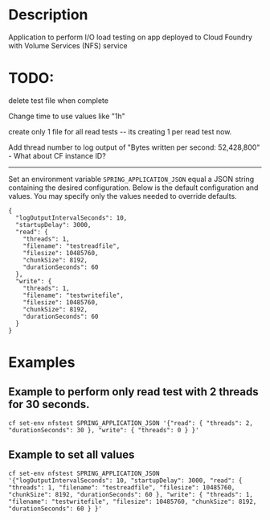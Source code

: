 
# Description

Application to perform I/O load testing on app deployed to Cloud Foundry with Volume Services (NFS) service



# TODO:

delete test file when complete

Change time to use values like "1h"

create only 1 file for all read tests -- its creating 1 per read test now.

Add thread number to log output of "Bytes written per second: 52,428,800" - What about CF instance ID?

---

Set an environment variable `SPRING_APPLICATION_JSON` equal a JSON string containing the desired configuration.
Below is the default configuration and values.  You may specify only the values needed to override defaults.

```
{
  "logOutputIntervalSeconds": 10,
  "startupDelay": 3000,
  "read": {
    "threads": 1,
    "filename": "testreadfile",
    "filesize": 10485760,
    "chunkSize": 8192,
    "durationSeconds": 60
  },
  "write": {
    "threads": 1,
    "filename": "testwritefile",
    "filesize": 10485760,
    "chunkSize": 8192,
    "durationSeconds": 60
  }
}
```

# Examples

## Example to perform only read test with 2 threads for 30 seconds.

```
cf set-env nfstest SPRING_APPLICATION_JSON '{"read": { "threads": 2, "durationSeconds": 30 }, "write": { "threads": 0 } }'
```



## Example to set all values

```
cf set-env nfstest SPRING_APPLICATION_JSON '{"logOutputIntervalSeconds": 10, "startupDelay": 3000, "read": { "threads": 1, "filename": "testreadfile", "filesize": 10485760, "chunkSize": 8192, "durationSeconds": 60 }, "write": { "threads": 1, "filename": "testwritefile", "filesize": 10485760, "chunkSize": 8192, "durationSeconds": 60 } }'
```
